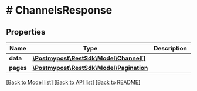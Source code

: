 # # ChannelsResponse

## Properties

Name | Type | Description | Notes
------------ | ------------- | ------------- | -------------
**data** | [**\Postmypost\RestSdk\Model\Channel[]**](Channel.md) |  |
**pages** | [**\Postmypost\RestSdk\Model\Pagination**](Pagination.md) |  |

[[Back to Model list]](../../README.md#models) [[Back to API list]](../../README.md#endpoints) [[Back to README]](../../README.md)
